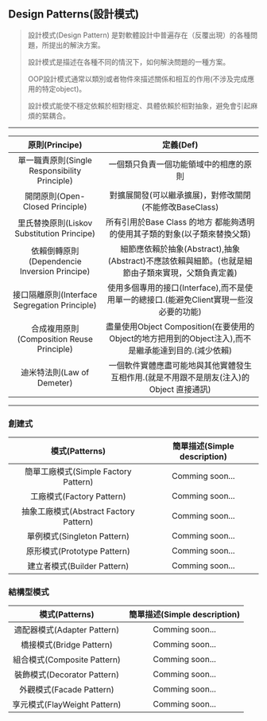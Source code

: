 ## Design Patterns(設計模式)

> 設計模式(Design Pattern) 是對軟體設計中普遍存在（反覆出現）的各種問題，所提出的解決方案。
>
> 設計模式是描述在各種不同的情況下，如何解決問題的一種方案。
>
> OOP設計模式通常以類別或者物件來描述關係和相互的作用(不涉及完成應用的特定object)。
>
> 設計模式能使不穩定依賴於相對穩定、具體依賴於相對抽象，避免會引起麻煩的緊耦合。

---

| 原則(Principe) | 定義(Def) |
| :------------: | :------: |
|單一職責原則(Single Responsibility Principle) | 一個類只負責一個功能領域中的相應的原則|
|開閉原則(Open-Closed Principle) | 對擴展開發(可以繼承擴展)，對修改關閉(不能修改BaseClass)|
|里氏替換原則(Liskov Substitution Principe) | 所有引用於Base Class 的地方 都能夠透明的使用其子類的對象(以子類來替換父類)|
|依賴倒轉原則(Dependencie Inversion Principe) |細節應依賴於抽象(Abstract),抽象(Abstract)不應該依賴與細節。(也就是細節由子類來實現，父類負責定義)|
|接口隔離原則(Interface Segregation Principle) | 使用多個專用的接口(Interface),而不是使用單一的總接口.(能避免Client實現一些沒必要的功能) |
|合成複用原則(Composition Reuse Principle) | 盡量使用Object Composition(在要使用的Object的地方把用到的Object注入),而不是繼承能達到目的.(減少依賴)|
|迪米特法則(Law of Demeter) | 一個軟件實體應盡可能地與其他實體發生互相作用.(就是不用跟不是朋友(注入)的Object 直接通訊)|
---
### 創建式
| 模式(Patterns) | 簡單描述(Simple description) |
| :------------: | :-------------------------:
|簡單工廠模式(Simple Factory Pattern) |Comming soon... |
|工廠模式(Factory Pattern) | Comming soon... |
|抽象工廠模式(Abstract Factory Pattern) | Comming soon... |
|單例模式(Singleton Pattern) |Comming soon...  |
|原形模式(Prototype Pattern) |Comming soon...  |
|建立者模式(Builder Pattern) | Comming soon... |

### 結構型模式
| 模式(Patterns) |簡單描述(Simple description)|
| :------------: | :------------------------:|
|適配器模式(Adapter Pattern) | Comming soon... |
|橋接模式(Bridge Pattern) | Comming soon... |
|組合模式(Composite Pattern) | Comming soon... | 
|裝飾模式(Decorator Pattern) | Comming soon... |
|外觀模式(Facade Pattern) |Comming soon...  |
|享元模式(FlayWeight Pattern) | Comming soon... |
